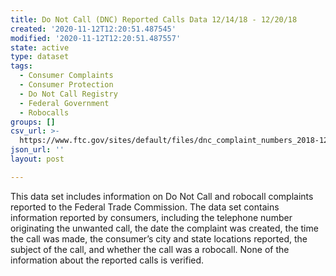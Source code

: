 ```yaml
---
title: Do Not Call (DNC) Reported Calls Data 12/14/18 - 12/20/18
created: '2020-11-12T12:20:51.487545'
modified: '2020-11-12T12:20:51.487557'
state: active
type: dataset
tags:
  - Consumer Complaints
  - Consumer Protection
  - Do Not Call Registry
  - Federal Government
  - Robocalls
groups: []
csv_url: >-
  https://www.ftc.gov/sites/default/files/dnc_complaint_numbers_2018-12-17-21.csv
json_url: ''
layout: post

---
```

This data set includes information on Do Not Call and robocall complaints reported to the Federal Trade Commission. The data set contains information reported by consumers, including the telephone number originating the unwanted call, the date the complaint was created, the time the call was made, the consumer’s city and state locations reported, the subject of the call, and whether the call was a robocall. None of the information about the reported calls is verified.
